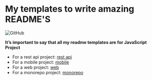 # My templates to write amazing README'S

<img alt="GitHub" src="https://img.shields.io/github/license/donatoferrulli/readme-template">

**It’s important to say that all my readme templates are for JavaScript Project**

- For a rest api project: [rest api](templates/api.md)
- For a mobile project: [mobile](templates/mobile.md)
- For a web project: [web](templates/web.md)
- For a monorepo project: [monorepo](templates/monorepo.md)
